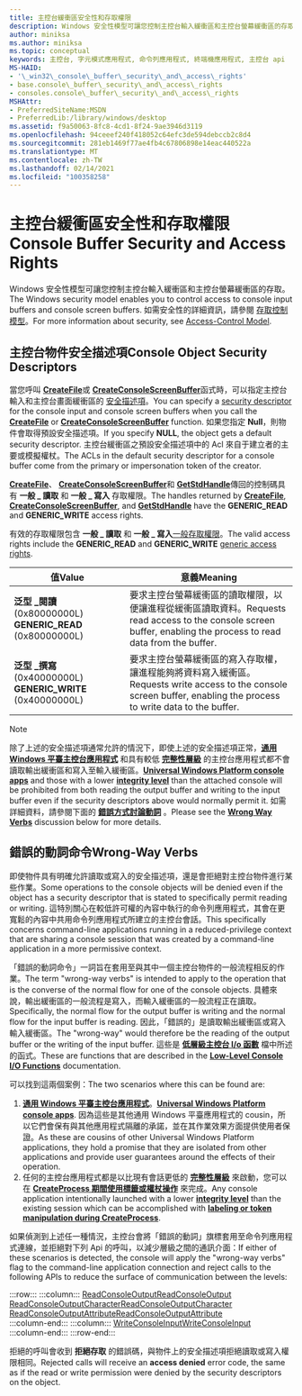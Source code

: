 ```yaml
---
title: 主控台緩衝區安全性和存取權限
description: Windows 安全性模型可讓您控制主控台輸入緩衝區和主控台螢幕緩衝區的存取。 如需安全性的詳細資訊，請參閱 Access-Control 模型。
author: miniksa
ms.author: miniksa
ms.topic: conceptual
keywords: 主控台, 字元模式應用程式, 命令列應用程式, 終端機應用程式, 主控台 api
MS-HAID:
- '\_win32\_console\_buffer\_security\_and\_access\_rights'
- base.console\_buffer\_security\_and\_access\_rights
- consoles.console\_buffer\_security\_and\_access\_rights
MSHAttr:
- PreferredSiteName:MSDN
- PreferredLib:/library/windows/desktop
ms.assetid: f9a50063-8fc8-4cd1-8f24-9ae3946d3119
ms.openlocfilehash: 94ceeef240f418052c64efc3de594debccb2c8d4
ms.sourcegitcommit: 281eb1469f77ae4fb4c67806898e14eac440522a
ms.translationtype: MT
ms.contentlocale: zh-TW
ms.lasthandoff: 02/14/2021
ms.locfileid: "100358258"
---
```

# <a name="console-buffer-security-and-access-rights"></a><span data-ttu-id="06999-105">主控台緩衝區安全性和存取權限</span><span class="sxs-lookup"><span data-stu-id="06999-105">Console Buffer Security and Access Rights</span></span>

<span data-ttu-id="06999-106">Windows 安全性模型可讓您控制主控台輸入緩衝區和主控台螢幕緩衝區的存取。</span><span class="sxs-lookup"><span data-stu-id="06999-106">The Windows security model enables you to control access to console input buffers and console screen buffers.</span></span> <span data-ttu-id="06999-107">如需安全性的詳細資訊，請參閱 [存取控制模型](/windows/win32/secauthz/access-control-model)。</span><span class="sxs-lookup"><span data-stu-id="06999-107">For more information about security, see [Access-Control Model](/windows/win32/secauthz/access-control-model).</span></span>

## <a name="console-object-security-descriptors"></a><span data-ttu-id="06999-108">主控台物件安全描述項</span><span class="sxs-lookup"><span data-stu-id="06999-108">Console Object Security Descriptors</span></span>

<span data-ttu-id="06999-109">當您呼叫 [**CreateFile**](/windows/win32/api/fileapi/nf-fileapi-createfilea)或 [**CreateConsoleScreenBuffer**](createconsolescreenbuffer.md)函式時，可以指定主控台輸入和主控台畫面緩衝區的 [安全描述項](/windows/win32/secauthz/security-descriptors)。</span><span class="sxs-lookup"><span data-stu-id="06999-109">You can specify a [security descriptor](/windows/win32/secauthz/security-descriptors) for the console input and console screen buffers when you call the [**CreateFile**](/windows/win32/api/fileapi/nf-fileapi-createfilea) or [**CreateConsoleScreenBuffer**](createconsolescreenbuffer.md) function.</span></span> <span data-ttu-id="06999-110">如果您指定 **Null**，則物件會取得預設安全描述項。</span><span class="sxs-lookup"><span data-stu-id="06999-110">If you specify **NULL**, the object gets a default security descriptor.</span></span> <span data-ttu-id="06999-111">主控台緩衝區之預設安全描述項中的 Acl 來自于建立者的主要或模擬權杖。</span><span class="sxs-lookup"><span data-stu-id="06999-111">The ACLs in the default security descriptor for a console buffer come from the primary or impersonation token of the creator.</span></span>

<span data-ttu-id="06999-112">[**CreateFile**](/windows/win32/api/fileapi/nf-fileapi-createfilea)、 [**CreateConsoleScreenBuffer**](createconsolescreenbuffer.md)和 [**GetStdHandle**](getstdhandle.md)傳回的控制碼具有 **一般 \_ 讀取** 和 **一般 \_ 寫入** 存取權限。</span><span class="sxs-lookup"><span data-stu-id="06999-112">The handles returned by [**CreateFile**](/windows/win32/api/fileapi/nf-fileapi-createfilea), [**CreateConsoleScreenBuffer**](createconsolescreenbuffer.md), and [**GetStdHandle**](getstdhandle.md) have the **GENERIC\_READ** and **GENERIC\_WRITE** access rights.</span></span>

<span data-ttu-id="06999-113">有效的存取權限包含 **一般 \_ 讀取** 和 **一般 \_ 寫入**[一般存取權限](/windows/win32/secauthz/generic-access-rights)。</span><span class="sxs-lookup"><span data-stu-id="06999-113">The valid access rights include the **GENERIC\_READ** and **GENERIC\_WRITE** [generic access rights](/windows/win32/secauthz/generic-access-rights).</span></span>

| <span data-ttu-id="06999-114">值</span><span class="sxs-lookup"><span data-stu-id="06999-114">Value</span></span> | <span data-ttu-id="06999-115">意義</span><span class="sxs-lookup"><span data-stu-id="06999-115">Meaning</span></span> |
|-|-|
| <span data-ttu-id="06999-116">**泛型 \_閱讀** (0x80000000L) </span><span class="sxs-lookup"><span data-stu-id="06999-116">**GENERIC\_READ** (0x80000000L)</span></span>  | <span data-ttu-id="06999-117">要求主控台螢幕緩衝區的讀取權限，以便讓進程從緩衝區讀取資料。</span><span class="sxs-lookup"><span data-stu-id="06999-117">Requests read access to the console screen buffer, enabling the process to read data from the buffer.</span></span> |
| <span data-ttu-id="06999-118">**泛型 \_撰寫** (0x40000000L) </span><span class="sxs-lookup"><span data-stu-id="06999-118">**GENERIC\_WRITE** (0x40000000L)</span></span> | <span data-ttu-id="06999-119">要求主控台螢幕緩衝區的寫入存取權，讓進程能夠將資料寫入緩衝區。</span><span class="sxs-lookup"><span data-stu-id="06999-119">Requests write access to the console screen buffer, enabling the process to write data to the buffer.</span></span> |

> [!NOTE]
> <span data-ttu-id="06999-120">除了上述的安全描述項通常允許的情況下，即使上述的安全描述項正常，**[通用 Windows 平臺主控台應用程式](/windows/uwp/launch-resume/console-uwp)** 和具有較低 **[完整性層級](/windows/win32/secauthz/mandatory-integrity-control)** 的主控台應用程式都不會讀取輸出緩衝區和寫入至輸入緩衝區。</span><span class="sxs-lookup"><span data-stu-id="06999-120">**[Universal Windows Platform console apps](/windows/uwp/launch-resume/console-uwp)** and those with a lower **[integrity level](/windows/win32/secauthz/mandatory-integrity-control)** than the attached console will be prohibited from both reading the output buffer and writing to the input buffer even if the security descriptors above would normally permit it.</span></span> <span data-ttu-id="06999-121">如需詳細資料，請參閱下面的 **[錯誤方式討論動詞](#wrong-way-verbs)** 。</span><span class="sxs-lookup"><span data-stu-id="06999-121">Please see the **[Wrong Way Verbs](#wrong-way-verbs)** discussion below for more details.</span></span>

## <a name="wrong-way-verbs"></a><span data-ttu-id="06999-122">錯誤的動詞命令</span><span class="sxs-lookup"><span data-stu-id="06999-122">Wrong-Way Verbs</span></span>

<span data-ttu-id="06999-123">即使物件具有明確允許讀取或寫入的安全描述項，還是會拒絕對主控台物件進行某些作業。</span><span class="sxs-lookup"><span data-stu-id="06999-123">Some operations to the console objects will be denied even if the object has a security descriptor that is stated to specifically permit reading or writing.</span></span> <span data-ttu-id="06999-124">這特別關心在較低許可權的內容中執行的命令列應用程式，其會在更寬鬆的內容中共用命令列應用程式所建立的主控台會話。</span><span class="sxs-lookup"><span data-stu-id="06999-124">This specifically concerns command-line applications running in a reduced-privilege context that are sharing a console session that was created by a command-line application in a more permissive context.</span></span>

<span data-ttu-id="06999-125">「錯誤的動詞命令」一詞旨在套用至與其中一個主控台物件的一般流程相反的作業。</span><span class="sxs-lookup"><span data-stu-id="06999-125">The term "wrong-way verbs" is intended to apply to the operation that is the converse of the normal flow for one of the console objects.</span></span> <span data-ttu-id="06999-126">具體來說，輸出緩衝區的一般流程是寫入，而輸入緩衝區的一般流程正在讀取。</span><span class="sxs-lookup"><span data-stu-id="06999-126">Specifically, the normal flow for the output buffer is writing and the normal flow for the input buffer is reading.</span></span> <span data-ttu-id="06999-127">因此，「錯誤的」是讀取輸出緩衝區或寫入輸入緩衝區。</span><span class="sxs-lookup"><span data-stu-id="06999-127">The "wrong-way" would therefore be the reading of the output buffer or the writing of the input buffer.</span></span> <span data-ttu-id="06999-128">這些是 **[低層級主控台 I/o 函數](low-level-console-i-o.md)** 檔中所述的函式。</span><span class="sxs-lookup"><span data-stu-id="06999-128">These are functions that are described in the **[Low-Level Console I/O Functions](low-level-console-i-o.md)** documentation.</span></span>

<span data-ttu-id="06999-129">可以找到這兩個案例：</span><span class="sxs-lookup"><span data-stu-id="06999-129">The two scenarios where this can be found are:</span></span>

1. <span data-ttu-id="06999-130">**[通用 Windows 平臺主控台應用程式](/windows/uwp/launch-resume/console-uwp)**。</span><span class="sxs-lookup"><span data-stu-id="06999-130">**[Universal Windows Platform console apps](/windows/uwp/launch-resume/console-uwp)**.</span></span> <span data-ttu-id="06999-131">因為這些是其他通用 Windows 平臺應用程式的 cousin，所以它們會保有與其他應用程式隔離的承諾，並在其作業效果方面提供使用者保證。</span><span class="sxs-lookup"><span data-stu-id="06999-131">As these are cousins of other Universal Windows Platform applications, they hold a promise that they are isolated from other applications and provide user guarantees around the effects of their operation.</span></span>
1. <span data-ttu-id="06999-132">任何的主控台應用程式都是以比現有會話更低的 **[完整性層級](/windows/win32/secauthz/mandatory-integrity-control)** 來啟動，您可以在 **[CreateProcess 期間使用標籤或權杖操作](/previous-versions/dotnet/articles/bb625960(v=msdn.10))** 來完成。</span><span class="sxs-lookup"><span data-stu-id="06999-132">Any console application intentionally launched with a lower **[integrity level](/windows/win32/secauthz/mandatory-integrity-control)** than the existing session which can be accomplished with **[labeling or token manipulation during CreateProcess](/previous-versions/dotnet/articles/bb625960(v=msdn.10))**.</span></span>

<span data-ttu-id="06999-133">如果偵測到上述任一種情況，主控台會將「錯誤的動詞」旗標套用至命令列應用程式連線，並拒絕對下列 Api 的呼叫，以減少層級之間的通訊介面：</span><span class="sxs-lookup"><span data-stu-id="06999-133">If either of these scenarios is detected, the console will apply the "wrong-way verbs" flag to the command-line application connection and reject calls to the following APIs to reduce the surface of communication between the levels:</span></span>

:::row:::
    :::column:::
        [<span data-ttu-id="06999-134">ReadConsoleOutput</span><span class="sxs-lookup"><span data-stu-id="06999-134">ReadConsoleOutput</span></span>](readconsoleoutput.md)  
        [<span data-ttu-id="06999-135">ReadConsoleOutputCharacter</span><span class="sxs-lookup"><span data-stu-id="06999-135">ReadConsoleOutputCharacter</span></span>](readconsoleoutputcharacter.md)  
        [<span data-ttu-id="06999-136">ReadConsoleOutputAttribute</span><span class="sxs-lookup"><span data-stu-id="06999-136">ReadConsoleOutputAttribute</span></span>](readconsoleoutputattribute.md)  
    :::column-end:::
    :::column:::
        [<span data-ttu-id="06999-137">WriteConsoleInput</span><span class="sxs-lookup"><span data-stu-id="06999-137">WriteConsoleInput</span></span>](writeconsoleinput.md)  
    :::column-end:::
:::row-end:::

<span data-ttu-id="06999-138">拒絕的呼叫會收到 **拒絕存取** 的錯誤碼，與物件上的安全描述項拒絕讀取或寫入權限相同。</span><span class="sxs-lookup"><span data-stu-id="06999-138">Rejected calls will receive an **access denied** error code, the same as if the read or write permission were denied by the security descriptors on the object.</span></span>